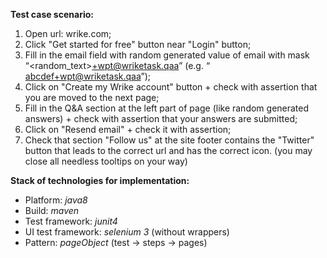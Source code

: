 **Test case scenario:**

1. Open url: wrike.com;
2. Click "Get started for free" button near "Login" button;
3. Fill in the email field with random generated value of email with mask “<random_text>+wpt@wriketask.qaa”​ (e.g. “​abcdef+wpt@wriketask.qaa”​ );
4. Click on "Create my Wrike account" button + check with assertion that you are moved to the next page;
5. Fill in the Q&A section at the left part of page (like random generated answers) + check with assertion that your answers are submitted;
6. Click on "Resend email" + check it with assertion;
7. Check that section "Follow us" at the site footer contains the "Twitter" button that leads to the correct url and has the correct icon.
(you may close all needless tooltips on your way) 



**Stack of technologies for implementation:**

- Platform: _java8_
- Build: _maven_
- Test framework: _junit4_
- UI test framework: _selenium 3_ (without wrappers)
- Pattern: _pageObject_ (test -> steps -> pages)